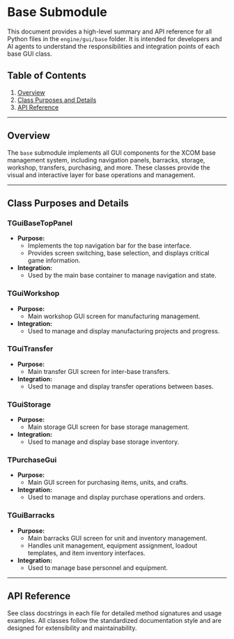 # Base Submodule

This document provides a high-level summary and API reference for all Python files in the `engine/gui/base` folder. It is intended for developers and AI agents to understand the responsibilities and integration points of each base GUI class.

## Table of Contents
1. [Overview](#overview)
2. [Class Purposes and Details](#class-purposes-and-details)
3. [API Reference](#api-reference)

---

## Overview

The `base` submodule implements all GUI components for the XCOM base management system, including navigation panels, barracks, storage, workshop, transfers, purchasing, and more. These classes provide the visual and interactive layer for base operations and management.

---

## Class Purposes and Details

### TGuiBaseTopPanel
- **Purpose:**
  - Implements the top navigation bar for the base interface.
  - Provides screen switching, base selection, and displays critical game information.
- **Integration:**
  - Used by the main base container to manage navigation and state.

### TGuiWorkshop
- **Purpose:**
  - Main workshop GUI screen for manufacturing management.
- **Integration:**
  - Used to manage and display manufacturing projects and progress.

### TGuiTransfer
- **Purpose:**
  - Main transfer GUI screen for inter-base transfers.
- **Integration:**
  - Used to manage and display transfer operations between bases.

### TGuiStorage
- **Purpose:**
  - Main storage GUI screen for base storage management.
- **Integration:**
  - Used to manage and display base storage inventory.

### TPurchaseGui
- **Purpose:**
  - Main GUI screen for purchasing items, units, and crafts.
- **Integration:**
  - Used to manage and display purchase operations and orders.

### TGuiBarracks
- **Purpose:**
  - Main barracks GUI screen for unit and inventory management.
  - Handles unit management, equipment assignment, loadout templates, and item inventory interfaces.
- **Integration:**
  - Used to manage base personnel and equipment.

---

## API Reference

See class docstrings in each file for detailed method signatures and usage examples. All classes follow the standardized documentation style and are designed for extensibility and maintainability.
